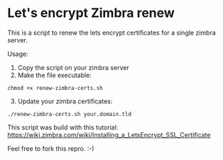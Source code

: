 # Let's encrypt Zimbra renew
This is a script to renew the lets encrypt certificates for a single zimbra server.


Usage:

1. Copy the script on your zimbra server
2. Make the file executable:
  ```
  chmod +x renew-zimbra-certs.sh
  ```
3. Update your zimbra certificates:
  ```
  ./renew-zimbra-certs.sh your.domain.tld
  ```

 
This script was build with this tutorial: https://wiki.zimbra.com/wiki/Installing_a_LetsEncrypt_SSL_Certificate 

Feel free to fork this repro. :-)
